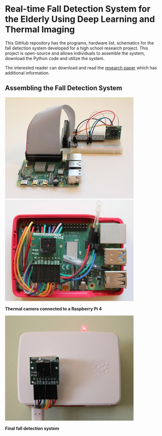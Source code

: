 # Real-time Fall Detection System for the Elderly Using Deep Learning and Thermal Imaging

This GitHub repository has the programs, hardware list, schematics for the fall detection system developed for a high school research project. This project is open-source and allows individuals to assemble the system, download the Python code and utilize the system. 

The interested reader can download and read the [research paper](https://github.com/vsv04/Fall-Detection-System/blob/master/RESEARCH%20PAPER/Research%20Paper.pdf) which has additional information.


## Assembling the Fall Detection System
![](https://github.com/vsv04/Fall-Detection-System/blob/master/SCHEMATICS/Images/Fall_detection_system_V1.jpg)
![](https://github.com/vsv04/Fall-Detection-System/blob/master/SCHEMATICS/Images/Fall_detection_system_V2.jpg)

**Thermal camera connected to a Raspberry Pi 4**

![](https://github.com/vsv04/Fall-Detection-System/blob/master/SCHEMATICS/Images/Fall_detection_system_V3.jpg)

**Final fall detection system**

